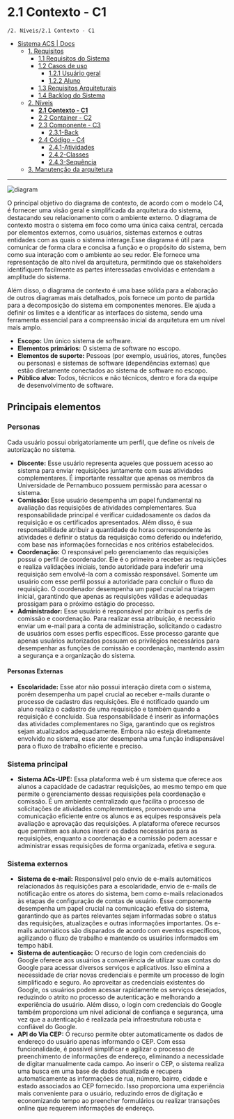 # 2.1 Contexto - C1

`/2. Níveis/2.1 Contexto - C1`

* [Sistema ACS | Docs](../../README.md)
  * [1. Requisitos](../../1.%20Requisitos/README.md)
    * [1.1 Requisitos do Sistema](../../1.%20Requisitos/1.1%20Requisitos%20do%20Sistema/README.md)
    * [1.2 Casos de uso](../../1.%20Requisitos/1.2%20Casos%20de%20uso/README.md)
      * [1.2.1 Usuário geral](../../1.%20Requisitos/1.2%20Casos%20de%20uso/1.2.1%20Usu%C3%A1rio%20geral/README.md)
      * [1.2.2 Aluno](../../1.%20Requisitos/1.2%20Casos%20de%20uso/1.2.2%20Aluno/README.md)
    * [1.3 Requisitos Arquiteturais](../../1.%20Requisitos/1.3%20Requisitos%20Arquiteturais/README.md)
    * [1.4 Backlog do Sistema](../../1.%20Requisitos/1.4%20Backlog%20do%20Sistema/README.md)
  * [2. Níveis](../../2.%20N%C3%ADveis/README.md)
    * [**2.1 Contexto - C1**](../../2.%20N%C3%ADveis/2.1%20Contexto%20-%20C1/README.md)
    * [2.2 Container - C2](../../2.%20N%C3%ADveis/2.2%20Container%20-%20C2/README.md)
    * [2.3 Componente - C3](../../2.%20N%C3%ADveis/2.3%20Componente%20-%20C3/README.md)
      * [2.3.1-Back](../../2.%20N%C3%ADveis/2.3%20Componente%20-%20C3/2.3.1-Back/README.md)
    * [2.4 Código - C4](../../2.%20N%C3%ADveis/2.4%20C%C3%B3digo%20-%20C4/README.md)
      * [2.4.1-Atividades](../../2.%20N%C3%ADveis/2.4%20C%C3%B3digo%20-%20C4/2.4.1-Atividades/README.md)
      * [2.4.2-Classes](../../2.%20N%C3%ADveis/2.4%20C%C3%B3digo%20-%20C4/2.4.2-Classes/README.md)
      * [2.4.3-Sequência](../../2.%20N%C3%ADveis/2.4%20C%C3%B3digo%20-%20C4/2.4.3-Sequ%C3%AAncia/README.md)
  * [3. Manutenção da arquitetura](../../3.%20Manuten%C3%A7%C3%A3o%20da%20arquitetura/README.md)

---

![diagram](https://www.plantuml.com/plantuml/svg/0/ZLPDRzms4BthLqpjQzP80nHf7A38OcFaqY86t8zZC4kDTeb8f4fIZlrpZ1w2_81UUjKVwoFrHQrj83RWrP9lXc_clQ7ypWTseMjgUg_vuBXXKZ_IXfGrGUw2BNu8Hsc4VCjAQjuN_hCsBGD8h89rD-6-5k8lucqZHP7Mw0_VzGzEMpgljP6BalrHohSnt-M-xcH4RUlE07AwlBEDzhx_vyajwqenNEBvqUQsRBJHFhYdjw-yiZKxNN8fT5wzB7z-ypAZL1WRX89joLOJim-Exml2pqVYj2BcLZCnEVcxqrxtNoDBPHkoFk6KkA0hhS304xfowDYLJ5s3270mzc9CrqqDQYtOC5AqR8xiKkuD9LHsH0l-ZG1UMlBIKSjeQtrHY2afyXxPEtquXiX_rQUi2fMjEr6obzDY4X2dZFMYOiLewv4fQWuqt_8cWMhDGmWAL9Da5sXT_wsX4b_jYo7RV112dmmYIJWmuQ5xZmhRsn1YbwlS77DTsvJtj9AiYFxRnCItrlZ-uLRgr5EOl1AdNTGgE3qKjk-m0FsGrI8281VLymIbZjRn83M-G6RE9QT1IbScJoIKxpYTAYheMr34ty60-DLtzda5Jyoyr0gQ84Yjk4fxr3mvoUUv1l_I9gNR_78oZvSOy_ktnTBAJTS2D9f-XLZi4Z40PVtFW6ksCpGpOGOkO8Z0ve1humOnql2dhK8fdix6xxJT-JCwvzTx_kdDUZBpYAKhr-8Q3H14clj1SYU3eAeBSR8yLPrHsXgu9MemwxXeDWnNRErgkFWW9j2krlYGJpU__NwTs8uB51VEfYjbnNOLij2zmZMIt89AT8tIExYxVmXQWVRer9eJrNYHuAp5sV_2aSZfP036xP1iAjE4IdRHFQxYuxOBnrUhRiSMT06RS76QdPDYbkaRWvTAiXI_seCrrFzdK0M6BsqVh8qofx2LFnELFpNlf4rKy4Zn-Q-RPyyUqTbrjW_YI9lAkeR7pfJZ3OQZn4d_TNrrxgwkSnRpLCnpidBNOjdvBK6Ny1SNEMoENMlzTF3m_f1DbBrOlP0sjLJVcsMyK8SqViscj5yCqan2VMSDOzJKukUZtg5x-5_XVm00)

O principal objetivo do diagrama de contexto, de acordo com o modelo C4, é fornecer uma visão geral e simplificada da arquitetura do sistema, destacando seu relacionamento com o ambiente externo. O diagrama de contexto mostra o sistema em foco como uma única caixa central, cercada por elementos externos, como usuários, sistemas externos e outras entidades com as quais o sistema interage.Esse diagrama é útil para comunicar de forma clara e concisa a função e o propósito do sistema, bem como sua interação com o ambiente ao seu redor. Ele fornece uma representação de alto nível da arquitetura, permitindo que os stakeholders identifiquem facilmente as partes interessadas envolvidas e entendam a amplitude do sistema.

Além disso, o diagrama de contexto é uma base sólida para a elaboração de outros diagramas mais detalhados, pois fornece um ponto de partida para a decomposição do sistema em componentes menores. Ele ajuda a definir os limites e a identificar as interfaces do sistema, sendo uma ferramenta essencial para a compreensão inicial da arquitetura em um nível mais amplo.

* **Escopo:** Um único sistema de software.
* **Elementos primários:**  O sistema de software no escopo.
* **Elementos de suporte:** Pessoas (por exemplo, usuários, atores, funções ou personas) e sistemas de software (dependências externas) que estão diretamente conectados ao sistema de software no escopo.
* **Público alvo:** Todos, técnicos e não técnicos, dentro e fora da equipe de desenvolvimento de software.

## Principais elementos
### Personas
Cada usuário possui obrigatoriamente um perfil, que define os níveis de autorização no sistema.
* **Discente:** Esse usuário representa aqueles que possuem acesso ao sistema para enviar requisições juntamente com suas atividades complementares. É importante ressaltar que apenas os membros da Universidade de Pernambuco possuem permissão para acessar o sistema.
* **Comissão:** Esse usuário desempenha um papel fundamental na avaliação das requisições de atividades complementares. Sua responsabilidade principal é verificar cuidadosamente os dados da requisição e os certificados apresentados. Além disso, é sua responsabilidade atribuir a quantidade de horas correspondente às atividades e definir o status da requisição como deferido ou indeferido, com base nas informações fornecidas e nos critérios estabelecidos.
* **Coordenação:** O responsável pelo gerenciamento das requisições possui o perfil de coordenador. Ele é o primeiro a receber as requisições e realiza validações iniciais, tendo autoridade para indeferir uma requisição sem envolvê-la com a comissão responsável. Somente um usuário com esse perfil possui a autoridade para concluir o fluxo da requisição. O coordenador desempenha um papel crucial na triagem inicial, garantindo que apenas as requisições válidas e adequadas prossigam para o próximo estágio do processo.
* **Administrador:** Esse usuário é responsável por atribuir os perfis de comissão e coordenação. Para realizar essa atribuição, é necessário enviar um e-mail para a conta de administração, solicitando o cadastro de usuários com esses perfis específicos. Esse processo garante que apenas usuários autorizados possuam os privilégios necessários para desempenhar as funções de comissão e coordenação, mantendo assim a segurança e a organização do sistema.
#### Personas Externas
* **Escolaridade:** Esse ator não possui interação direta com o sistema, porém desempenha um papel crucial ao receber e-mails durante o processo de cadastro das requisições. Ele é notificado quando um aluno realiza o cadastro de uma requisição e também quando a requisição é concluída. Sua responsabilidade é inserir as informações das atividades complementares no Siga, garantindo que os registros sejam atualizados adequadamente. Embora não esteja diretamente envolvido no sistema, esse ator desempenha uma função indispensável para o fluxo de trabalho eficiente e preciso.

### Sistema principal
* **Sistema ACs-UPE:** Essa plataforma web é um sistema que oferece aos alunos a capacidade de cadastrar requisições, ao mesmo tempo em que permite o gerenciamento dessas requisições pela coordenação e comissão. É um ambiente centralizado que facilita o processo de solicitações de atividades complementares, promovendo uma comunicação eficiente entre os alunos e as equipes responsáveis pela avaliação e aprovação das requisições. A plataforma oferece recursos que permitem aos alunos inserir os dados necessários para as requisições, enquanto a coordenação e a comissão podem acessar e administrar essas requisições de forma organizada, efetiva e segura.

### Sistema externos
* **Sistema de e-mail:** Responsável pelo envio de e-mails automáticos relacionados às requisições para a escolaridade, envio de e-mails de notificação entre os atores do sistema, bem como e-mails relacionados às etapas de configuração de contas de usuário. Esse componente desempenha um papel crucial na comunicação efetiva do sistema, garantindo que as partes relevantes sejam informadas sobre o status das requisições, atualizações e outras informações importantes. Os e-mails automáticos são disparados de acordo com eventos específicos, agilizando o fluxo de trabalho e mantendo os usuários informados em tempo hábil.
* **Sistema de autenticação:** O recurso de login com credenciais do Google oferece aos usuários a conveniência de utilizar suas contas do Google para acessar diversos serviços e aplicativos. Isso elimina a necessidade de criar novas credenciais e permite um processo de login simplificado e seguro. Ao aproveitar as credenciais existentes do Google, os usuários podem acessar rapidamente os serviços desejados, reduzindo o atrito no processo de autenticação e melhorando a experiência do usuário. Além disso, o login com credenciais do Google também proporciona um nível adicional de confiança e segurança, uma vez que a autenticação é realizada pela infraestrutura robusta e confiável do Google.
* **API do Via CEP:** O recurso permite obter automaticamente os dados de endereço do usuário apenas informando o CEP. Com essa funcionalidade, é possível simplificar e agilizar o processo de preenchimento de informações de endereço, eliminando a necessidade de digitar manualmente cada campo. Ao inserir o CEP, o sistema realiza uma busca em uma base de dados atualizada e recupera automaticamente as informações de rua, número, bairro, cidade e estado associados ao CEP fornecido. Isso proporciona uma experiência mais conveniente para o usuário, reduzindo erros de digitação e economizando tempo ao preencher formulários ou realizar transações online que requerem informações de endereço.